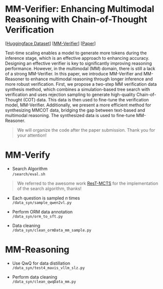 # MM-Verifier: Enhancing Multimodal Reasoning with Chain-of-Thought Verification
[[Huggingface Dataset](https://huggingface.co/datasets/lhpku20010120/MM-Verify-Data/tree/main)] [[MM-Verifier](https://huggingface.co/lhpku20010120/MM-Verify/tree/main)]  [[Paper](https://arxiv.org/abs/2502.13383)]

Test-time scaling enables a model to generate more tokens during the inference stage, which is an effective approach to enhancing accuracy. Designing an effective verifier is key to significantly improving reasoning performance. However, in the multimodal (MM) domain, there is still a lack of a strong MM-Verifier. In this paper, we introduce MM-Verifier and MM-Reasoner to enhance multimodal reasoning through longer inference and more robust verification. First, we propose a two-step MM verification data synthesis method, which combines a simulation-based tree search with verification and uses rejection sampling to generate high-quality Chain-of-Thought (COT) data. This data is then used to fine-tune the verification model, MM-Verifier. Additionally, we present a more efficient method for synthesizing MMCOT data, bridging the gap between text-based and multimodal reasoning. The synthesized data is used to fine-tune MM-Reasoner.

> We will organize the code after the paper submission. Thank you for your attention!  
# MM-Verify  
+ Search Algorithm  
`/search/eval.sh  `
> We referred to the awesome work [ResT-MCTS](https://github.com/THUDM/ReST-MCTS) for the implementation of the search algorithm, thanks!
  
+ Each question is sampled $n$ times  
`/data_syn/sample_qwen2vl.py  `

+ Perform ORM data annotation  
`/data_syn/orm_to_sft.py ` 

+ Data cleaning  
`/data_syn/clean_ormData_mm_sample.py  `

# MM-Reasoning  
+ Use QwQ for data distillation  
`/data_syn/test4_mavis_vllm_slz.py  `

+ Perform data cleaning  
`/data_syn/clean_qwqData_mm.py  `
